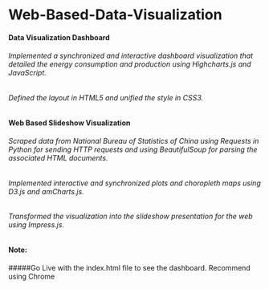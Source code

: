 # Web-Based-Data-Visualization

#### Data Visualization Dashboard
###### Implemented a synchronized and interactive dashboard visualization that detailed the energy consumption and production using Highcharts.js and JavaScript.
###### Defined the layout in HTML5 and unified the style in CSS3.

#### Web Based Slideshow Visualization
###### Scraped data from National Bureau of Statistics of China using Requests in Python for sending HTTP requests and using BeautifulSoup for parsing the associated HTML documents.
###### Implemented interactive and synchronized plots and choropleth maps using D3.js and amCharts.js.
###### Transformed the visualization into the slideshow presentation for the web using Impress.js.


#### Note:
#####Go Live with the index.html file to see the dashboard. Recommend using Chrome
